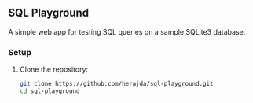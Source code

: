 ## SQL Playground

A simple web app for testing SQL queries on a sample SQLite3 database.

### Setup

1. Clone the repository:
   ```bash
   git clone https://github.com/herajda/sql-playground.git
   cd sql-playground
